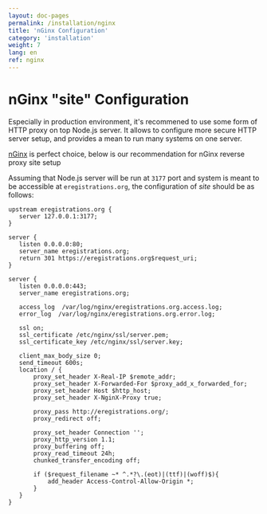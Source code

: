 ```yaml
---
layout: doc-pages
permalink: /installation/nginx
title: 'nGinx Configuration'
category: 'installation'
weight: 7
lang: en
ref: nginx
---
```


# nGinx "site" Configuration

Especially in production environment, it's recommened to use some form of HTTP proxy on top Node.js server. It allows to configure more secure HTTP server setup, and provides a mean to run many systems on one server.

[nGinx](https://nginx.org/en/) is perfect choice, below is our recommendation for nGinx reverse proxy site setup

Assuming that Node.js server will be run at `3177` port and system is meant to be accessible at `eregistrations.org`, the configuration of _site_ should be as follows:

```
upstream eregistrations.org {
   server 127.0.0.1:3177;
}

server {
   listen 0.0.0.0:80;
   server_name eregistrations.org;
   return 301 https://eregistrations.org$request_uri;
}

server {
   listen 0.0.0.0:443;
   server_name eregistrations.org;

   access_log  /var/log/nginx/eregistrations.org.access.log;
   error_log  /var/log/nginx/eregistrations.org.error.log;

   ssl on;
   ssl_certificate /etc/nginx/ssl/server.pem;
   ssl_certificate_key /etc/nginx/ssl/server.key;

   client_max_body_size 0;
   send_timeout 600s;
   location / {
       proxy_set_header X-Real-IP $remote_addr;
       proxy_set_header X-Forwarded-For $proxy_add_x_forwarded_for;
       proxy_set_header Host $http_host;
       proxy_set_header X-NginX-Proxy true;

       proxy_pass http://eregistrations.org/;
       proxy_redirect off;

       proxy_set_header Connection '';
       proxy_http_version 1.1;
       proxy_buffering off;
       proxy_read_timeout 24h;
       chunked_transfer_encoding off;

       if ($request_filename ~* ^.*?\.(eot)|(ttf)|(woff)$){
           add_header Access-Control-Allow-Origin *;
       }
   }
}
```
